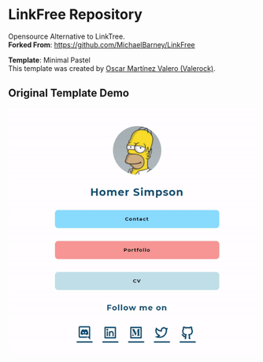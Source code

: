 # LinkFree Repository

Opensource Alternative to LinkTree.  
**Forked From**: https://github.com/MichaelBarney/LinkFree

**Template**: Minimal Pastel  
This template was created by [Oscar Martínez Valero (Valerock)](https://linktr.ee/oscarvalerock "Oscar Martínez Valero (Valerock)").

## Original Template Demo

![Template](./Minimal%20Pastel%20Preview.gif)
